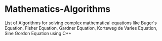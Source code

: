 # Mathematics-Algorithms
List of Algorithms for solving complex mathematical equations like Buger's Equation, Fisher Equation, Gardner Equation, Korteweg de Varies Equation, Sine Gordon Equation using C++
